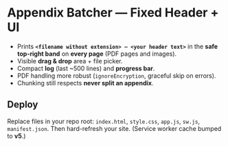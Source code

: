 # Appendix Batcher — Fixed Header + UI

- Prints **`<filename without extension> – <your header text>`** in the **safe top-right band** on **every page** (PDF pages and images).
- Visible **drag & drop** area + file picker.
- Compact **log** (last ~500 lines) and **progress bar**.
- PDF handling more robust (`ignoreEncryption`, graceful skip on errors).
- Chunking still respects **never split an appendix**.

## Deploy
Replace files in your repo root: `index.html`, `style.css`, `app.js`, `sw.js`, `manifest.json`.
Then hard-refresh your site. (Service worker cache bumped to **v5**.)
